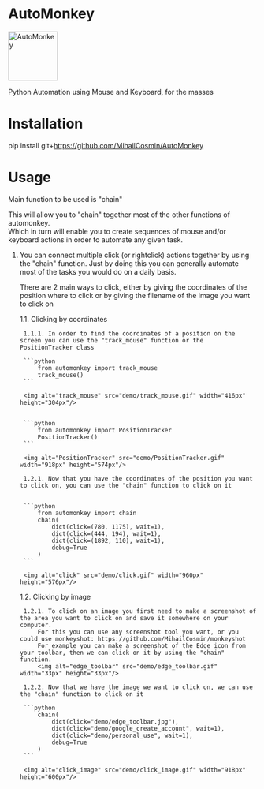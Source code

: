 # AutoMonkey
<img alt="AutoMonkey" src="img/monkey.ico" width="100px" height="100px"/>

Python Automation using Mouse and Keyboard, for the masses

# Installation
pip install git+https://github.com/MihailCosmin/AutoMonkey

# Usage
Main function to be used is "chain"  

This will allow you to "chain" together most of the other functions of automonkey.  
Which in turn will enable you to create sequences of mouse and/or keyboard actions in order to automate any given task.

1. You can connect multiple click (or rightclick) actions together by using the "chain" function. Just by doing this you can generally automate most of the tasks you would do on a daily basis.

    There are 2 main ways to click, either by giving the coordinates of the position where to click or by giving the filename of the image you want to click on

    1.1. Clicking by coordinates

        1.1.1. In order to find the coordinates of a position on the screen you can use the "track_mouse" function or the PositionTracker class

        ```python
            from automonkey import track_mouse
            track_mouse()
        ```

        <img alt="track_mouse" src="demo/track_mouse.gif" width="416px" height="304px"/>


        ```python
            from automonkey import PositionTracker
            PositionTracker()
        ```

        <img alt="PositionTracker" src="demo/PositionTracker.gif" width="918px" height="574px"/>

        1.2.1. Now that you have the coordinates of the position you want to click on, you can use the "chain" function to click on it


        ```python
            from automonkey import chain
            chain(  
                dict(click=(780, 1175), wait=1),  
                dict(click=(444, 194), wait=1),  
                dict(click=(1892, 110), wait=1),  
                debug=True  
            )
        ```

        <img alt="click" src="demo/click.gif" width="960px" height="576px"/>

    1.2. Clicking by image

        1.2.1. To click on an image you first need to make a screenshot of the area you want to click on and save it somewhere on your computer.
            For this you can use any screenshot tool you want, or you could use monkeyshot: https://github.com/MihailCosmin/monkeyshot
            For example you can make a screenshot of the Edge icon from your toolbar, then we can click on it by using the "chain" function.
            <img alt="edge_toolbar" src="demo/edge_toolbar.gif" width="33px" height="33px"/>

        1.2.2. Now that we have the image we want to click on, we can use the "chain" function to click on it

        ```python
            chain(
                dict(click="demo/edge_toolbar.jpg"),
                dict(click="demo/google_create_account", wait=1),
                dict(click="demo/personal_use", wait=1),
                debug=True
            )
        ```

        <img alt="click_image" src="demo/click_image.gif" width="918px" height="600px"/>